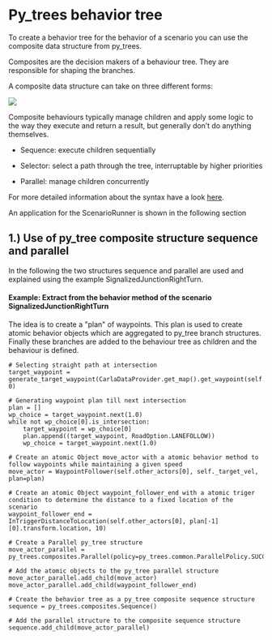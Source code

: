 # Py_trees behavior tree

To create a behavior tree for the behavior of a scenario you can use the composite data structure from py_trees.

Composites are the decision makers of a behaviour tree. They are responsible for shaping the branches.

A composite data structure can take on three different forms:

![](img/Images%20for%20execution%20results/py_tree.png)

Composite behaviours typically manage children and apply some logic to the way they execute and return a result, but generally don’t do anything themselves.

- Sequence: execute children sequentially 

- Selector: select a path through the tree, interruptable by higher priorities

- Parallel: manage children concurrently

For more detailed information about the syntax have a look [here](https://py-trees.readthedocs.io/en/devel/composites.html).

An application for the ScenarioRunner is shown in the following section

## 1.) Use of py_tree composite structure sequence and parallel
In the following the two structures sequence and parallel are used and explained using the example SignalizedJunctionRightTurn.

#### Example: Extract from the behavior method of the scenario SignalizedJunctionRightTurn
The idea is to create a "plan" of waypoints. This plan is used to create atomic behavior objects which are aggregated to py_tree branch structures. Finally these branches are added to the behaviour tree as children and the behaviour is defined.

```
# Selecting straight path at intersection
target_waypoint = generate_target_waypoint(CarlaDataProvider.get_map().get_waypoint(self.other_actors[0].get_location()), 0)

# Generating waypoint plan till next intersection
plan = []
wp_choice = target_waypoint.next(1.0)
while not wp_choice[0].is_intersection:
    target_waypoint = wp_choice[0]
    plan.append((target_waypoint, RoadOption.LANEFOLLOW))
    wp_choice = target_waypoint.next(1.0)

# Create an atomic Object move_actor with a atomic behavior method to follow waypoints while maintaining a given speed
move_actor = WaypointFollower(self.other_actors[0], self._target_vel, plan=plan)

# Create an atomic Object waypoint_follower_end with a atomic triger condition to determine the distance to a fixed location of the scenario
waypoint_follower_end = InTriggerDistanceToLocation(self.other_actors[0], plan[-1][0].transform.location, 10)

# Create a Parallel py_tree structure
move_actor_parallel = py_trees.composites.Parallel(policy=py_trees.common.ParallelPolicy.SUCCESS_ON_ONE)

# Add the atomic objects to the py_tree parallel structure
move_actor_parallel.add_child(move_actor)
move_actor_parallel.add_child(waypoint_follower_end)

# Create the behavior tree as a py_tree composite sequence structure
sequence = py_trees.composites.Sequence()

# Add the parallel structure to the composite sequence structure
sequence.add_child(move_actor_parallel)
```
